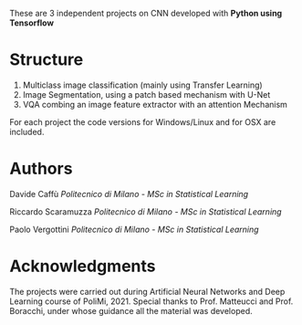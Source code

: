 
These are 3 independent projects on CNN developed with **Python using Tensorflow** 

# Structure 

1. Multiclass image classification (mainly using Transfer Learning)
2. Image Segmentation, using a patch based mechanism with U-Net
3. VQA combing an image feature extractor with an attention Mechanism

For each project the code versions for Windows/Linux and for OSX are included.


# Authors
Davide Caffù  *Politecnico di Milano - MSc in Statistical Learning*

Riccardo Scaramuzza   *Politecnico di Milano - MSc in Statistical Learning*

Paolo Vergottini      *Politecnico di Milano - MSc in Statistical Learning*

# Acknowledgments

The projects were carried out during Artificial Neural Networks and Deep Learning course of PoliMi, 2021.
Special thanks to Prof. Matteucci and Prof. Boracchi, under whose guidance all the material was developed.
